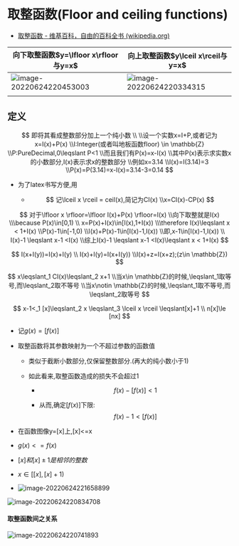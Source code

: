 # 取整函数(Floor and ceiling functions)

- [取整函数 - 维基百科，自由的百科全书 (wikipedia.org)](https://zh.wikipedia.org/zh-hans/取整函数)

| 向下取整函数$y=\lfloor x\rfloor与y=x$                        | 向上取整函数$y\lceil x\rceil与y=x$                           |
| ------------------------------------------------------------ | ------------------------------------------------------------ |
| ![image-20220624220453003](D:/repos/blogs/neep/math/AM_高等数学/image/image-20220624220453003.png) | ![image-20220624220334315](D:/repos/blogs/neep/math/AM_高等数学/image/image-20220624220334315.png) |
|                                                              |                                                              |



## 定义

$$
即将其看成整数部分加上一个纯小数
\\
\\设一个实数x=I+P,或者记为x=I(x)+P(x)
\\I:Integer(或者叫地板函数floor) \in \mathbb{Z}
\\P:PureDecimal,0\leqslant P<1
\\而且我们有P(x)=x-I(x)
\\其中P(x)表示求实数x的小数部分,I(x)表示求x的整数部分
\\例如x=3.14
\\I(x)=I(3.14)=3
\\P(x)=P(3.14)=x-I(x)=3.14-3=0.14
$$



- 为了latex书写方便,用

  - $$
    记\lceil x \rceil = ceil(x),简记为CI(x)
    \\x=CI(x)-CP(x)
    $$

    


$$
对于\lfloor x \rfloor=\lfloor I(x)+P(x) \rfloor=I(x)
\\向下取整就是I(x)
\\\because P(x)\in[0,1)
\\ x=P(x)+I(x)\in[I(x),1+I(x))
\\\therefore I(x)\leqslant x < 1+I(x)
\\P(x)-1\in[-1,0)
\\I(x)+P(x)-1\in[I(x)-1,I(x))
\\即,x-1\in[I(x)-1,I(x))
\\ I(x)-1 \leqslant x-1 <I(x)
\\综上I(x)-1 \leqslant x-1 <I(x)\leqslant x < 1+I(x)
$$

$$
I(x+I(y))=I(x)+I(y)
\\
I(x)+I(y)=I(x+I(y))
\\I(x)+z=I(x+z);(z\in \mathbb{Z})
$$


$$
x\leqslant_1 CI(x)\leqslant_2 x+1
\\当x\in \mathbb{Z}的时候,\leqslant_1取等号,而\leqslant_2取不等号
\\当x\notin \mathbb{Z}的时候,\leqslant_1取不等号,而\leqslant_2取等号
$$

$$
x-1<_1 [x]\leqslant_2 x \leqslant_3 \lceil x  \rceil \leqslant[x]+1
\\
n[x]\le [nx]
$$



- 记$g(x)=[f(x)]$

- 取整函数将其参数映射为一个不超过参数的函数值

  - 类似于截断小数部分,仅保留整数部分.(再大的纯小数小于1)

  - 如此看来,取整函数造成的损失不会超过1

    - $$
      f(x)-[f(x)]<1
      $$

      

    - 从而,确定$[f(x)]$下限:
      $$
      f(x)-1<[f(x)]
      $$

- 在函数图像y=[x]上,[x]<=x

- $g(x)<=f(x)$

- $[x]和[x]\pm1是相邻的整数$

- $x\in[[x],[x]+1)$

- ![image-20220624221658899](D:/repos/blogs/neep/math/AM_高等数学/image/image-20220624221658899.png)

![image-20220624220834708](D:/repos/blogs/neep/math/AM_高等数学/image/image-20220624220834708.png)

#### 取整函数间之关系

![image-20220624220741893](D:/repos/blogs/neep/math/AM_高等数学/image/image-20220624220741893.png)